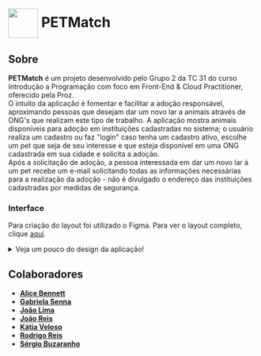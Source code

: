 # <img align="center" width="60px" src="https://github.com/user-attachments/assets/f2b33ef0-3c41-46d9-918a-1af75160f0da"> PETMatch 

## Sobre
**PETMatch** é um projeto desenvolvido pelo Grupo 2 da TC 31 do curso Introdução a Programação com foco em Front-End & Cloud Practitioner, oferecido pela Proz.  
O intuito da aplicação é fomentar e facilitar a adoção responsável, aproximando pessoas que desejam dar um novo lar a animais através de ONG's que realizam este tipo de trabalho. A aplicação mostra animais disponíveis para adoção em instituições cadastradas no sistema; o usuário realiza um cadastro ou faz "login" caso tenha um cadastro ativo, escolhe um pet que seja de seu interesse e que esteja disponível em uma ONG cadastrada em sua cidade e solicita a adoção.  
Após a solicitação de adoção, a pessoa interessada em dar um novo lar à um pet recebe um e-mail solicitando todas as informações necessárias para a realização da adoção - não é divulgado o endereço das instituições cadastradas por medidas de segurança.
### Interface
Para criação do layout foi utilizado o Figma. Para ver o layout completo, clique [aqui](https://www.figma.com/design/FtGWnNyuqjmempPMuK6UoC/Ado%C3%A7%C3%A3o-de-Pets?node-id=1-2&t=dItSqSQBzkt3cv5i-0).

<div>
   <details>
     <summary>Veja um pouco do design da aplicação!</summary>
     <div display="flex">
        <img src="https://github.com/user-attachments/assets/a21a45ef-92b3-4883-8708-eae9fabad06b" width="500px">
        <img src="https://github.com/user-attachments/assets/10b9e194-7f69-4f0b-ad14-31af995839d1" width="500px">
     </div>
   </details>
</div>

## Colaboradores 
- [**Alice Bennett**](https://github.com/LiceBennett)
- [**Gabriela Senna**](https://github.com/gabisennaa)
- [**João Lima**](https://github.com/JOAO-LEE)
- [**João Reis**](https://github.com/joaosaiko)
- [**Kátia Veloso**](https://github.com/katiasveloso)
- [**Rodrigo Reis**](https://github.com/roddosanjos)
- [**Sérgio Buzaranho**](https://github.com/buzaranho)
